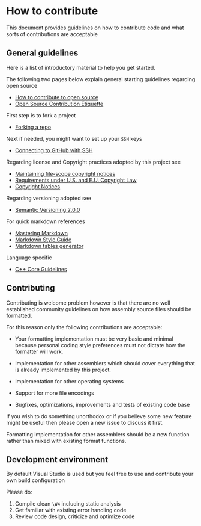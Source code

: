
# How to contribute

This document provides guidelines on how to contribute code and what sorts of
contributions are acceptable

## General guidelines

Here is a list of introductory material to help you get started.

The following two pages below explain general starting guidelines regarding open source

- [How to contribute to open source][contribute to open source]
- [Open Source Contribution Etiquette][open source etiquette]

First step is to fork a project

- [Forking a repo][Forking a repo]

Next if needed, you might want to set up your `SSH` keys

- [Connecting to GitHub with SSH][github ssh]

Regarding license and Copyright practices adopted by this project see

- [Maintaining file-scope copyright notices][filescope copyright]
- [Requirements under U.S. and E.U. Copyright Law][copyright law]
- [Copyright Notices][copyright notices]

Regarding versioning adopted see

- [Semantic Versioning 2.0.0][semantic versioning]

For quick markdown references

- [Mastering Markdown][markdown mastering]
- [Markdown Style Guide][markdown style]
- [Markdown tables generator][markdown tables]

Language specific

- [C++ Core Guidelines][guidelines]

## Contributing

Contributing is welcome problem however is that there are no well established community guidelines
on how assembly source files should be formatted.

For this reason only the following contributions are acceptable:

- Your formatting implementation must be very basic and minimal because personal coding style
preferences must not dictate how the formatter will work.

- Implementation for other assemblers which should cover everything that is already implemented by
this project.

- Implementation for other operating systems

- Support for more file encodings

- Bugfixes, optimizations, improvements and tests of existing code base

If you wish to do something unorthodox or if you believe some new feature might be useful then
please open a new issue to discuss it first.

Formatting implementation for other assemblers should be a new function rather than mixed with
existing format functions.

## Development environment

By default Visual Studio is used but you feel free to use and contribute your own build configuration

Please do:

1. Compile clean `\W4` including static analysis
2. Get familiar with existing error handling code
3. Review code design, criticize and optimize code

[contribute to open source]: https://opensource.guide/how-to-contribute "How to contribute to open source"
[open source etiquette]: https://tirania.org/blog/archive/2010/Dec-31.html "Open Source Contribution Etiquette"
[Forking a repo]: https://docs.github.com/en/get-started/quickstart/fork-a-repo "Forking a repo"
[github ssh]: https://docs.github.com/en/authentication/connecting-to-github-with-ssh "Connecting to GitHub with SSH"
[filescope copyright]: https://softwarefreedom.org/resources/2012/ManagingCopyrightInformation.html#maintaining-file-scope-copyright-notices "Maintaining file-scope copyright notices"
[copyright law]: http://softwarefreedom.org/resources/2007/originality-requirements.html "Requirements under U.S. and E.U. Copyright Law"
[copyright notices]: https://www.gnu.org/prep/maintain/html_node/Copyright-Notices.html "Copyright Notices"
[semantic versioning]: https://semver.org "Semantic Versioning"
[markdown mastering]: https://docs.github.com/en/get-started/writing-on-github/getting-started-with-writing-and-formatting-on-github/basic-writing-and-formatting-syntax "Visit GitHub"
[markdown style]: https://cirosantilli.com/markdown-style-guide "Visit markdown guide"
[markdown tables]: https://www.tablesgenerator.com/markdown_tables "Visit table generator site"
[guidelines]: https://github.com/isocpp/CppCoreGuidelines/blob/master/CppCoreGuidelines.md "Visit GitHub page"
